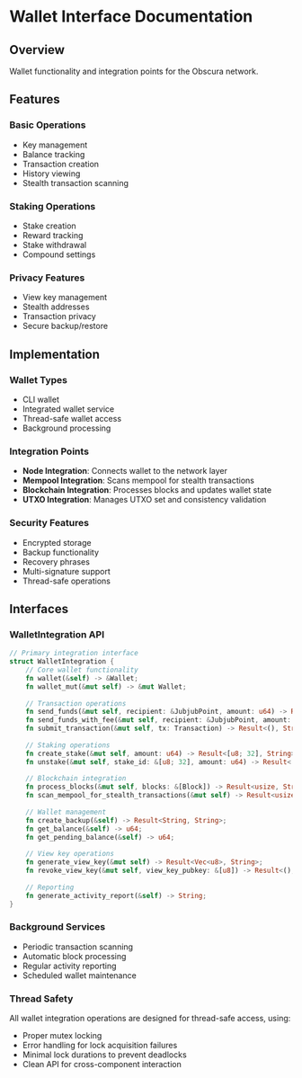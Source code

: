 # Wallet Interface Documentation

## Overview
Wallet functionality and integration points for the Obscura network.

## Features

### Basic Operations
- Key management
- Balance tracking
- Transaction creation
- History viewing
- Stealth transaction scanning

### Staking Operations
- Stake creation
- Reward tracking
- Stake withdrawal
- Compound settings

### Privacy Features
- View key management
- Stealth addresses
- Transaction privacy
- Secure backup/restore

## Implementation

### Wallet Types
- CLI wallet
- Integrated wallet service
- Thread-safe wallet access
- Background processing

### Integration Points
- **Node Integration**: Connects wallet to the network layer
- **Mempool Integration**: Scans mempool for stealth transactions
- **Blockchain Integration**: Processes blocks and updates wallet state
- **UTXO Integration**: Manages UTXO set and consistency validation

### Security Features
- Encrypted storage
- Backup functionality
- Recovery phrases
- Multi-signature support
- Thread-safe operations

## Interfaces

### WalletIntegration API
```rust
// Primary integration interface
struct WalletIntegration {
    // Core wallet functionality
    fn wallet(&self) -> &Wallet;
    fn wallet_mut(&mut self) -> &mut Wallet;
    
    // Transaction operations
    fn send_funds(&mut self, recipient: &JubjubPoint, amount: u64) -> Result<[u8; 32], String>;
    fn send_funds_with_fee(&mut self, recipient: &JubjubPoint, amount: u64, fee_per_kb: u64) -> Result<[u8; 32], String>;
    fn submit_transaction(&mut self, tx: Transaction) -> Result<(), String>;
    
    // Staking operations
    fn create_stake(&mut self, amount: u64) -> Result<[u8; 32], String>;
    fn unstake(&mut self, stake_id: &[u8; 32], amount: u64) -> Result<[u8; 32], String>;
    
    // Blockchain integration
    fn process_blocks(&mut self, blocks: &[Block]) -> Result<usize, String>;
    fn scan_mempool_for_stealth_transactions(&mut self) -> Result<usize, String>;
    
    // Wallet management
    fn create_backup(&self) -> Result<String, String>;
    fn get_balance(&self) -> u64;
    fn get_pending_balance(&self) -> u64;
    
    // View key operations
    fn generate_view_key(&mut self) -> Result<Vec<u8>, String>;
    fn revoke_view_key(&mut self, view_key_pubkey: &[u8]) -> Result<(), String>;
    
    // Reporting
    fn generate_activity_report(&self) -> String;
}
```

### Background Services
- Periodic transaction scanning
- Automatic block processing
- Regular activity reporting
- Scheduled wallet maintenance

### Thread Safety
All wallet integration operations are designed for thread-safe access, using:
- Proper mutex locking
- Error handling for lock acquisition failures
- Minimal lock durations to prevent deadlocks
- Clean API for cross-component interaction 